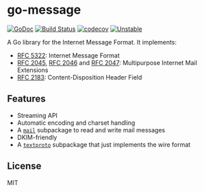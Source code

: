 # go-message

[![GoDoc](https://godoc.org/github.com/emersion/go-message?status.svg)](https://godoc.org/github.com/emersion/go-message)
[![Build Status](https://travis-ci.org/emersion/go-message.svg?branch=master)](https://travis-ci.org/emersion/go-message)
[![codecov](https://codecov.io/gh/emersion/go-message/branch/master/graph/badge.svg)](https://codecov.io/gh/emersion/go-message)
[![Unstable](https://img.shields.io/badge/stability-unstable-yellow.svg)](https://github.com/emersion/stability-badges#unstable)

A Go library for the Internet Message Format. It implements:

* [RFC 5322]: Internet Message Format
* [RFC 2045], [RFC 2046] and [RFC 2047]: Multipurpose Internet Mail Extensions
* [RFC 2183]: Content-Disposition Header Field

## Features

* Streaming API
* Automatic encoding and charset handling
* A [`mail`](https://godoc.org/github.com/emersion/go-message/mail) subpackage
  to read and write mail messages
* DKIM-friendly
* A [`textproto`](https://godoc.org/github.com/emersion/go-message/textproto)
  subpackage that just implements the wire format

## License

MIT

[RFC 5322]: https://tools.ietf.org/html/rfc5322
[RFC 2045]: https://tools.ietf.org/html/rfc2045
[RFC 2046]: https://tools.ietf.org/html/rfc2046
[RFC 2047]: https://tools.ietf.org/html/rfc2047
[RFC 2183]: https://tools.ietf.org/html/rfc2183
